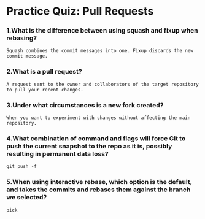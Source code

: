 # Practice Quiz: Pull Requests

### 1.What is the difference between using squash and fixup when rebasing?

    Squash combines the commit messages into one. Fixup discards the new commit message.

### 2.What is a pull request?

    A request sent to the owner and collaborators of the target repository to pull your recent changes.

### 3.Under what circumstances is a new fork created?

    When you want to experiment with changes without affecting the main repository.

### 4.What combination of command and flags will force Git to push the current snapshot to the repo as it is, possibly resulting in permanent data loss?

    git push -f

### 5.When using interactive rebase, which option is the default, and takes the commits and rebases them against the branch we selected?

    pick
